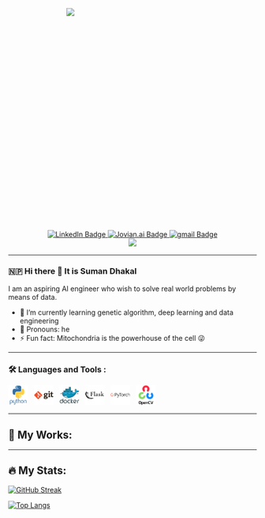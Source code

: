
<div id="header" align="center" style="width:50%;height:0;padding-bottom:89%;position:relative;">
  <img src="https://media.giphy.com/media/5fjXHZQ7CaKj0Pgbvv/giphy.gif" width="20%" height="auto"/>
</div>

<div id="badges" align="center">
  <a href="https://www.linkedin.com/in/suman-dhakal-2822a1198/">
    <img src="https://img.shields.io/badge/LinkedIn-blue?style=for-the-badge&logo=linkedin&logoColor=white" alt="LinkedIn Badge"/>
  </a>
  <a href="https://jovian.ai/s-4-m-a-n">
    <img src="https://shields.io/badge/jovian-blue?style=for-the-badge&&logoColor=white" alt="Jovian.ai Badge"/>
  </a>
  <a href="mailto:dhakalsumn739@gmail.com">
    <img src="https://shields.io/badge/gmail-white?style=for-the-badge&&logo=gmail&Color=white" alt="gmail Badge"/>
  </a>
</div>

<div align="center">
 <img src="https://komarev.com/ghpvc/?username=s-4-m-a-n&color=green&style=flat-square" />
</div>

---

### :nepal: Hi there :wave: It is Suman Dhakal
I am an aspiring AI engineer who wish to solve real world problems by means of data.

- 🌱 I’m currently learning genetic algorithm, deep learning and data engineering
- :boy: Pronouns: he
- ⚡ Fun fact: Mitochondria is the powerhouse of the cell :stuck_out_tongue_winking_eye:

---

### :hammer_and_wrench: Languages and Tools :

<div>
   <img src="https://github.com/devicons/devicon/blob/master/icons/python/python-original-wordmark.svg" title="python" alt="python" width="40" height="40"/> &nbsp;
  <img src="https://github.com/devicons/devicon/blob/master/icons/git/git-original-wordmark.svg" title="Git" alt="Git" width="40" height="40"/> &nbsp;
  <img src="https://github.com/devicons/devicon/blob/master/icons/docker/docker-original-wordmark.svg" title="docker" alt="docker" width="40" height="40"/> &nbsp;
  <img src="https://github.com/devicons/devicon/blob/master/icons/flask/flask-original-wordmark.svg" title="flask" alt="flask" width="40" height="40"/> &nbsp;
  <img src="https://github.com/devicons/devicon/blob/master/icons/pytorch/pytorch-original-wordmark.svg" title="pytorch" alt="pytorch" width="40" height="40"/> &nbsp;
<img src="https://github.com/devicons/devicon/blob/master/icons/opencv/opencv-original-wordmark.svg" title="opencv" alt="opencv" width="40" height="40"/> &nbsp;
</div>

---
## :metal: My Works:


--- 
## :fire: My Stats:
[![GitHub Streak](http://github-readme-streak-stats.herokuapp.com?user=s-4-m-a-n&theme=horizon&hide_border=true&dates=DDCC25)](https://git.io/streak-stats)

[![Top Langs](https://github-readme-stats.vercel.app/api/top-langs/?username=s-4-m-a-n&layout=compact&theme=radical&hide_border=true)](https://github.com/anuraghazra/github-readme-stats)

